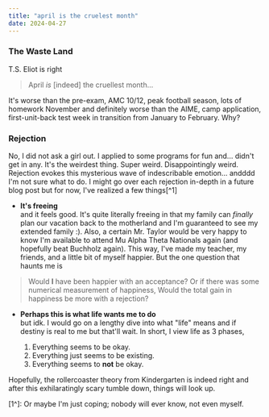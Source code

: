 ```yaml
--- 
title: "april is the cruelest month"
date: 2024-04-27
---
```


### The Waste Land

T.S. Eliot is right
> April *is* [indeed] the cruellest month...

It's worse than the pre-exam, AMC 10/12, peak football season, lots of homework November and definitely worse than the AIME, camp application, first-unit-back test week in transition from January to February. Why? 

### Rejection

No, I did not ask a girl out. I applied to some programs for fun and... didn't get in any. It's the weirdest thing. Super weird. Disappointingly weird. Rejection evokes this mysterious wave of indescribable emotion... andddd I'm not sure what to do. I might go over each rejection in-depth in a future blog post but for now, I've realized a few things[^1]
- **It's freeing**
\
and it feels good. It's quite literally freeing in that my family can *finally* plan our vacation back to the motherland and I'm guaranteed to see my extended family :). Also, a certain Mr. Taylor would be very happy to know I'm available to attend Mu Alpha Theta Nationals again (and hopefully beat Buchholz again). This way, I've made my teacher, my friends, and a little bit of myself happier. But the one question that haunts me is 
>Would **I** have been happier with an acceptance? 
Or if there was some numerical measurement of happiness, 
>Would the total gain in happiness be more with a rejection?

- **Perhaps this is what life wants me to do**
\
but idk. I would go on a lengthy dive into what "life" means and if destiny is real to me but that'll wait. In short, I view life as 3 phases,

  1. Everything seems to be okay. 
  2. Everything just seems to be existing.
  3. Everything seems to **not** be okay.

Hopefully, the rollercoaster theory from Kindergarten is indeed right and after this exhilaratingly scary tumble down, things will look up. 
  
[1^]: Or maybe I'm just coping; nobody will ever know, not even myself. 
